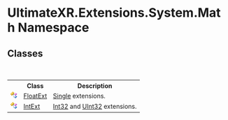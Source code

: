# UltimateXR.Extensions.System.Math Namespace

## Classes
&nbsp;<table><tr><th></th><th>Class</th><th>Description</th></tr><tr><td>![Public class](media/pubclass.gif "Public class")</td><td><a href="T_UltimateXR_Extensions_System_Math_FloatExt">FloatExt</a></td><td><a href="https://docs.microsoft.com/dotnet/api/system.single" target="_blank" rel="noopener noreferrer">Single</a> extensions.</td></tr><tr><td>![Public class](media/pubclass.gif "Public class")</td><td><a href="T_UltimateXR_Extensions_System_Math_IntExt">IntExt</a></td><td><a href="https://docs.microsoft.com/dotnet/api/system.int32" target="_blank" rel="noopener noreferrer">Int32</a> and <a href="https://docs.microsoft.com/dotnet/api/system.uint32" target="_blank" rel="noopener noreferrer">UInt32</a> extensions.</td></tr></table>&nbsp;
